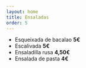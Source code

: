 ```yaml
---
layout: home
title: Ensaladas
order: 5
---
```


- Esqueixada de bacalao **5€**
- Escalivada **5€**
- Ensaladilla rusa **4,50€**
- Ensalada de pasta **4€**
